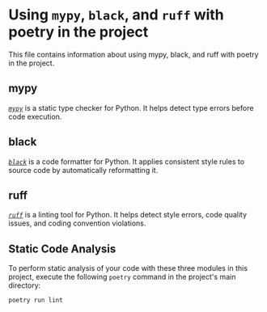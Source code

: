 # Using `mypy`, `black`, and `ruff` with poetry in the project

This file contains information about using mypy, black, and ruff with poetry in the project.

## mypy

[*`mypy`*](https://mypy.readthedocs.io/) is a static type checker for Python. It helps detect type errors before code execution.

## black

[*`black`*](https://black.readthedocs.io/) is a code formatter for Python. It applies consistent style rules to source code by automatically reformatting it.

## ruff

[*`ruff`*](https://github.com/jwkvam/ruff) is a linting tool for Python. It helps detect style errors, code quality issues, and coding convention violations.

## Static Code Analysis

To perform static analysis of your code with these three modules in this project, execute the following `poetry` command in the project's main directory:

```shell
poetry run lint
```